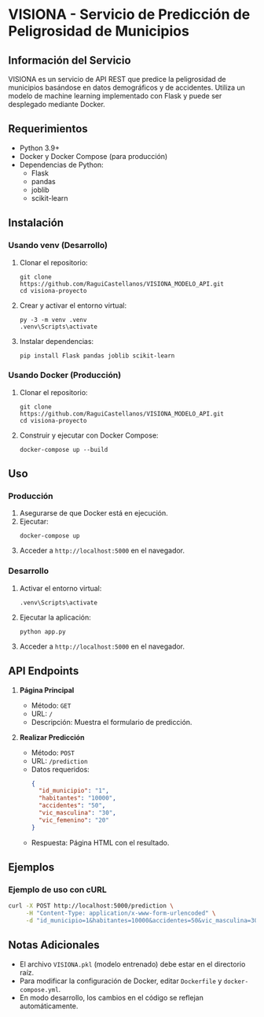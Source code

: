 # VISIONA - Servicio de Predicción de Peligrosidad de Municipios

## Información del Servicio

VISIONA es un servicio de API REST que predice la peligrosidad de municipios basándose en datos demográficos y de accidentes. Utiliza un modelo de machine learning implementado con Flask y puede ser desplegado mediante Docker.

## Requerimientos

- Python 3.9+
- Docker y Docker Compose (para producción)
- Dependencias de Python:
  - Flask
  - pandas
  - joblib
  - scikit-learn

## Instalación

### Usando venv (Desarrollo)

1. Clonar el repositorio:
   ```
   git clone https://github.com/RaguiCastellanos/VISIONA_MODELO_API.git
   cd visiona-proyecto
   ```

2. Crear y activar el entorno virtual:
   ```
   py -3 -m venv .venv
   .venv\Scripts\activate
   ```

3. Instalar dependencias:
   ```
   pip install Flask pandas joblib scikit-learn
   ```

### Usando Docker (Producción)

1. Clonar el repositorio:
   ```
   git clone https://github.com/RaguiCastellanos/VISIONA_MODELO_API.git
   cd visiona-proyecto
   ```

2. Construir y ejecutar con Docker Compose:
   ```
   docker-compose up --build
   ```

## Uso

### Producción

1. Asegurarse de que Docker está en ejecución.
2. Ejecutar:
   ```
   docker-compose up
   ```
3. Acceder a `http://localhost:5000` en el navegador.

### Desarrollo

1. Activar el entorno virtual:
   ```
   .venv\Scripts\activate
   ```
2. Ejecutar la aplicación:
   ```
   python app.py
   ```
3. Acceder a `http://localhost:5000` en el navegador.

## API Endpoints

1. **Página Principal**
   - Método: `GET`
   - URL: `/`
   - Descripción: Muestra el formulario de predicción.

2. **Realizar Predicción**
   - Método: `POST`
   - URL: `/prediction`
   - Datos requeridos:
     ```json
     {
       "id_municipio": "1",
       "habitantes": "10000",
       "accidentes": "50",
       "vic_masculina": "30",
       "vic_femenino": "20"
     }
     ```
   - Respuesta: Página HTML con el resultado.

## Ejemplos

### Ejemplo de uso con cURL

```bash
curl -X POST http://localhost:5000/prediction \
     -H "Content-Type: application/x-www-form-urlencoded" \
     -d "id_municipio=1&habitantes=10000&accidentes=50&vic_masculina=30&vic_femenino=20"
```

## Notas Adicionales

- El archivo `VISIONA.pkl` (modelo entrenado) debe estar en el directorio raíz.
- Para modificar la configuración de Docker, editar `Dockerfile` y `docker-compose.yml`.
- En modo desarrollo, los cambios en el código se reflejan automáticamente.
